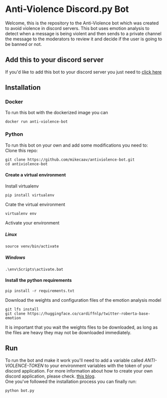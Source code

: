 # Anti-Violence Discord.py Bot
Welcome, this is the repository to the Anti-Violence bot which
was created to avoid violence in discord servers. This bot uses emotion analysis to detect when a message is being violent
and then sends to a private channel the message to the moderators to
review it and decide if the user is going to be banned or not.

## Add this to your discord server
If you'd like to add this bot to your discord server you just need to
<a href='https://discord.com/api/oauth2/authorize?client_id=859471254703833099&permissions=8&scope=bot'>click here</a>


## Installation
### Docker
To run this bot with the dockerized image you can 
```
docker run anti-violence-bot
```

### Python
To run this bot on your own and add some modifications you need to: <br/>
Clone this repo:
```
git clone https://github.com/mikecaav/antiviolence-bot.git
cd antiviolence-bot
```

#### Create a virtual environment
Install virtualenv
```
pip install virtualenv
```
Crate the virtual environment
```
virtualenv env
```
Activate your environment
##### Linux
```
source venv/bin/activate
```
##### Windows
```
.\env\Scripts\activate.bat
```

#### Install the python requirements

```
pip install -r requirements.txt
```

Download the weights and configuration files of the emotion analysis model
```
git lfs install
git clone https://huggingface.co/cardiffnlp/twitter-roberta-base-emotion
```
It is important that you wait the weights files to be downloaded, as long
as the files are heavy they may not be downloaded immediately.


## Run
To run the bot and make it work you'll need to add a variable called 
<i>ANTI-VIOLENCE-TOKEN</i> to your environment variables with the token of your
discord application. For more information about how to create your
own discord application, please check. 
<a href='https://www.freecodecamp.org/news/create-a-discord-bot-with-python/'>this blog</a>.
</br>
One you've followed the installation process you can finally run:
```
python bot.py
```
